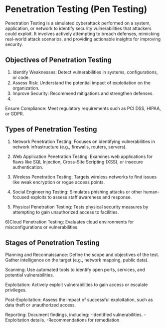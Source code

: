 # Penetration Testing (Pen Testing)
Penetration Testing is a simulated cyberattack performed on a system, application, or network to identify security vulnerabilities that attackers could exploit. It involves actively attempting to breach defenses, mimicking real-world attack scenarios, and providing actionable insights for improving security.

## Objectives of Penetration Testing

1) Identify Weaknesses:
Detect vulnerabilities in systems, configurations, or code.
2) Assess Risk:
Understand the potential impact of exploitation on the organization.
3) Improve Security:
Recommend mitigations and strengthen defenses.
4)
Ensure Compliance:
Meet regulatory requirements such as PCI DSS, HIPAA, or GDPR.

## Types of Penetration Testing

1) Network Penetration Testing:
Focuses on identifying vulnerabilities in network infrastructure (e.g., firewalls, routers, servers).

2) Web Application Penetration Testing:
Examines web applications for flaws like SQL Injection, Cross-Site Scripting (XSS), or insecure authentication.

3) Wireless Penetration Testing:
Targets wireless networks to find issues like weak encryption or rogue access points.

4) Social Engineering Testing:
Simulates phishing attacks or other human-focused exploits to assess staff awareness and response.

5) Physical Penetration Testing:
Tests physical security measures by attempting to gain unauthorized access to facilities.

6)Cloud Penetration Testing:
Evaluates cloud environments for misconfigurations or vulnerabilities.


## Stages of Penetration Testing
Planning and Reconnaissance:
Define the scope and objectives of the test.
Gather intelligence on the target (e.g., network mapping, public data).

Scanning:
Use automated tools to identify open ports, services, and potential vulnerabilities.

Exploitation:
Actively exploit vulnerabilities to gain access or escalate privileges.

Post-Exploitation:
Assess the impact of successful exploitation, such as data theft or unauthorized access.

Reporting:
Document findings, including:
  -Identified vulnerabilities.
  -Exploitation details.
  -Recommendations for remediation.
